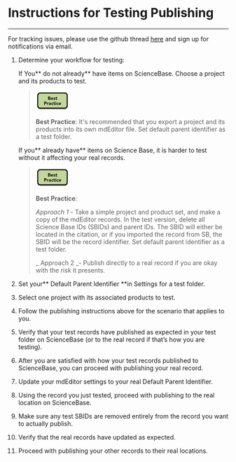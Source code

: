 # **Instructions for Testing Publishing**

---

For tracking issues, please use the github thread [here](https://github.com/adiwg/mdEditor/issues/128) and sign up for notifications via email.

1. Determine your workflow for testing:

   If You** do not already** have items on ScienceBase. Choose a project and its products to test.

   > ![](/assets/best_practice_small.png)
   >
   > **Best Practice**: It's recommended that you export a project and its products into its own mdEditor file. Set default parent identifier as a test folder.

   If you** already have** items on Science Base, it is harder to test without it affecting your real records.

   > ![](/assets/best_practice_small.png)
   >
   > **Best Practice**:
   >
   > _Approach 1_ - Take a simple project and product set, and make a copy of the mdEditor records. In the test version, delete all Science Base IDs \(SBIDs\) and parent IDs. The SBID will either be located in the citation, or if you imported the record from SB, the SBID will be the record identifier. Set default parent identifier as a test folder.
   >
   > _ Approach 2 _- Publish directly to a real record if you are okay with the risk it presents.

2. Set your** Default Parent Identifier **in Settings for a test folder.

3. Select one project with its associated products to test.

4. Follow the publishing instructions above for the scenario that applies to you.

1. Verify that your test records have published as expected in your test folder on ScienceBase \(or to the real record if that’s how you are testing\).

2. After you are satisfied with how your test records published to ScienceBase, you can proceed with publishing your real record.

3. Update your mdEditor settings to your real Default Parent Identifier.

4. Using the record you just tested, proceed with publishing to the real location on ScienceBase.

5. Make sure any test SBIDs are removed entirely from the record you want to actually publish.

6. Verify that the real records have updated as expected.

7. Proceed with publishing your other records to their real locations.



